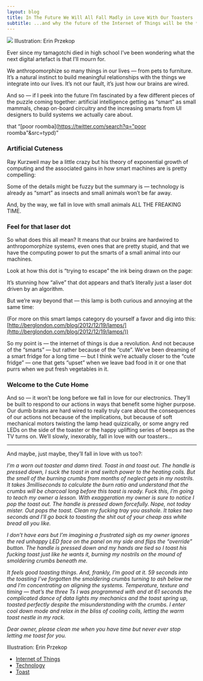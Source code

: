 ```yaml
---
layout: blog
title: In The Future We Will All Fall Madly in Love With Our Toasters
subtitle: ...and why the future of the Internet of Things will be the **Cute Home**, not the Smart Home.
---
```


![](https://cdn-images-1.medium.com/max/800/1*uz74DgSyV0JAvBa8tzAIdA.jpeg)
<span class="figcaption_hack">Illustration: Erin Przekop</span>

Ever since my tamagotchi died in high school I’ve been wondering what the next
digital artefact is that I’ll mourn for.

We anthropomorphize so many things in our lives — from pets to furniture. It’s a
natural instinct to build meaningful relationships with the things we integrate
into our lives. It’s not our fault, it’s just how our brains are wired.

And so — if I peek into the future I’m fascinated by a few different pieces of
the puzzle coming together: artificial intelligence getting as “smart” as small
mammals, cheap on-board circuitry and the increasing smarts from UI designers to
build systems we actually care about.

<span class="figcaption_hack">that “[poor roomba](https://twitter.com/search?q="poor roomba"&src=typd)”</span>

### Artificial Cuteness

Ray Kurzweil may be a little crazy but his theory of exponential growth of
computing and the associated gains in how smart machines are is pretty
compelling:

Some of the details might be fuzzy but the summary is — technology is already as
“smart” as insects and small animals won’t be far away.

And, by the way, we fall in love with small animals ALL THE FREAKING TIME.

### Feel for that laser dot

So what does this all mean? It means that our brains are hardwired to
anthropomorphize systems, even ones that are pretty stupid, and that we have the
computing power to put the smarts of a small animal into our machines.

Look at how this dot is “trying to escape” the ink being drawn on the page:

It’s stunning how “alive” that dot appears and that’s literally just a laser dot
driven by an algorithm.

But we’re way beyond that — this lamp is both curious and annoying at the same
time:

(For more on this smart lamps category do yourself a favor and dig into this:
[http://berglondon.com/blog/2012/12/19/lamps/](http://berglondon.com/blog/2012/12/19/lamps/))

So my point is — the internet of things is due a revolution. And not because of
the “smarts” — but rather because of the “cute”. We’ve been dreaming of a smart
fridge for a long time — but I think we’re actually closer to the “cute fridge”
— one that gets “upset” when we leave bad food in it or one that purrs when we
put fresh vegetables in it.

### Welcome to the Cute Home

And so — it won’t be long before we fall in love for our electronics. They’ll be
built to respond to our actions in ways that benefit some higher purpose. Our
dumb brains are hard wired to really truly care about the consequences of our
actions not because of the implications, but because of soft mechanical motors
twisting the lamp head quizzically, or some angry red LEDs on the side of the
toaster or the happy uplifting series of beeps as the TV turns on. We’ll slowly,
inexorably, fall in love with our toasters…

*****

And maybe, just maybe, they’ll fall in love with us too?:

*I’m a worn out toaster and damn tired. Toast in and toast out. The handle is
pressed down, I suck the toast in and switch power to the heating coils. But the
smell of the burning crumbs from months of neglect gets in my nostrils. It takes
3milliseconds to calculate the burn ratio and understand that the crumbs will be
charcoal long before this toast is ready. Fuck this, I’m going to teach my owner
a lesson. With exaggeration my owner is sure to notice I pop the toast out. The
handle is pressed down forcefully. Nope, not today mister. Out pops the toast.
Clean my fucking tray you asshole. It takes two seconds and I’ll go back to
toasting the shit out of your cheap ass white bread all you like.*

*I don’t have ears but I’m imagining a frustrated sigh as my owner ignores the
red unhappy LED face on the panel on my side and flips the “override” button.
The handle is pressed down and my hands are tied so I toast his fucking toast
just like he wants it, burning my nostrils on the mound of smoldering crumbs
beneath me.*

*It feels good toasting things. And, frankly, I’m good at it. 59 seconds into
the toasting I’ve forgotten the smoldering crumbs turning to ash below me and
I’m concentrating on aligning the systems. Temperature, texture and timing —
that’s the three Ts I was programmed with and at 61 seconds the complicated
dance of data lights my mechanics and the toast spring up, toasted perfectly
despite the misunderstanding with the crumbs. I enter cool down mode and relax
in the bliss of cooling coils, letting the warm toast nestle in my rack.*

*Dear owner, please clean me when you have time but never ever stop letting me
toast for you.*

<span class="figcaption_hack">Illustration: Erin Przekop</span>

* [Internet of Things](https://medium.com/tag/internet-of-things?source=post)
* [Technology](https://medium.com/tag/technology?source=post)
* [Toast](https://medium.com/tag/toast?source=post)
